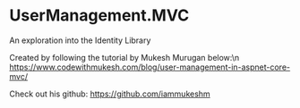 ﻿# UserManagement.MVC
An exploration into the Identity Library

Created by following the tutorial by Mukesh Murugan below:\n
https://www.codewithmukesh.com/blog/user-management-in-aspnet-core-mvc/

Check out his github: https://github.com/iammukeshm
